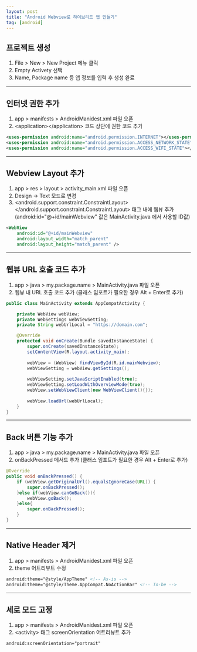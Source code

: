 ```yaml
---
layout: post
title: "Android Webview로 하이브리드 앱 만들기"
tag: [android]
---
```


## 프로젝트 생성
1. File > New > New Project 메뉴 클릭
2. Empty Activety 선택
3. Name, Package name 등 앱 정보를 입력 후 생성 완료


---

## 인터넷 권한 추가
1. app > manifests > AndroidManidest.xml 파일 오픈
2. &lt;application&gt;&lt;/application&gt; 코드 상단에 권한 코드 추가

~~~xml 
<uses-permission android:name="android.permission.INTERNET"></uses-permission>
<uses-permission android:name="android.permission.ACCESS_NETWORK_STATE"></uses-permission>
<uses-permission android:name="android.permission.ACCESS_WIFI_STATE"></uses-permission>
~~~

---

## Webview Layout 추가
1. app > res > layout > activity_main.xml 파일 오픈
2. Design -> Text 모드로 변경
3. &lt;android.support.constraint.ConstraintLayout&gt;&lt;/android.support.constraint.ConstraintLayout&gt; 태그 내에 웹뷰 추가 (android:id="@+id/mainWebview" 값은 MainActivity.java 에서 사용할 ID값)

~~~xml
<WebView
    android:id="@+id/mainWebview"
    android:layout_width="match_parent"
    android:layout_height="match_parent" />
~~~

---

## 웹뷰 URL 호출 코드 추가
1. app > java > my.package.name > MainActivity.java 파일 오픈
2. 웹뷰 내 URL 호출 코드 추가 (클래스 임포트가 필요한 경우 Alt + Enter로 추가)

~~~java
public class MainActivity extends AppCompatActivity {

    private WebView webView;
    private WebSettings webViewSetting;
    private String webUrlLocal = "https://domain.com";

    @Override
    protected void onCreate(Bundle savedInstanceState) {
        super.onCreate(savedInstanceState);
        setContentView(R.layout.activity_main);
            
        webView = (WebView) findViewById(R.id.mainWebview);
        webViewSetting = webView.getSettings();
            
        webViewSetting.setJavaScriptEnabled(true);
        webViewSetting.setLoadWithOverviewMode(true);
        webView.setWebViewClient(new WebViewClient(){});
            
        webView.loadUrl(webUrlLocal);
    }
}
~~~

---

## Back 버튼 기능 추가
1. app > java > my.package.name > MainActivity.java 파일 오픈
2. onBackPressed 메서드 추가 (클래스 임포트가 필요한 경우 Alt + Enter로 추가)

~~~java
@Override
public void onBackPressed() {
    if (webView.getOriginalUrl().equalsIgnoreCase(URL)) {
        super.onBackPressed();
    }else if(webView.canGoBack()){
        webView.goBack();
    }else{
        super.onBackPressed();
    }
}
~~~

--- 

## Native Header 제거
1. app > manifests > AndroidManidest.xml 파일 오픈
2. theme 어트리뷰트 수정

~~~xml
android:theme="@style/AppTheme" <!-- As-is -->
android:theme="@style/Theme.AppCompat.NoActionBar" <!-- To-be -->
~~~

---

## 세로 모드 고정
1. app > manifests > AndroidManidest.xml 파일 오픈
2. &lt;activity&gt; 태그 screenOrientation 어트리뷰트 추가

~~~xml
android:screenOrientation="portrait"
~~~
